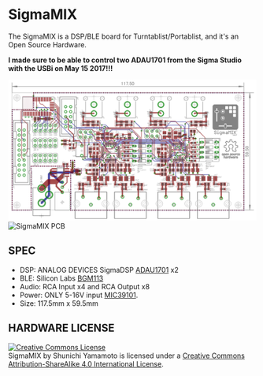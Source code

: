 # SigmaMIX
The SigmaMIX is a DSP/BLE board for Turntablist/Portablist, and it's an Open Source Hardware.

**I made sure to be able to control two ADAU1701 from the Sigma Studio with the USBi on May 15 2017!!!**

![SigmaMIX Board](https://github.com/tkrworks/SigmaMIX/blob/for_markdown/sigma_dsp_brd.png "SigmaMIX Board")
![SigmaMIX PCB](https://github.com/tkrworks/SigmaMIX/blob/for_markdown/sigma_mix_pcb.jpg "SigmaMIX PCB")

## SPEC
* DSP: ANALOG DEVICES SigmaDSP [ADAU1701](http://www.analog.com/jp/products/processors-dsp/sigmadsp-audio-processors/adau1701.html) x2
* BLE: Silicon Labs [BGM113](http://jp.silabs.com/products/wireless/bluetooth/bluetooth-low-energy-modules/bgm113-bluetooth-low-energy-module)
* Audio: RCA Input x4 and RCA Output x8
* Power: ONLY 5-16V input [MIC39101](http://www.microchip.com/wwwproducts/en/MIC39100).
* Size: 117.5mm x 59.5mm

## HARDWARE LICENSE
<a rel="license" href="http://creativecommons.org/licenses/by-sa/4.0/"><img alt="Creative Commons License" style="border-width:0" src="https://i.creativecommons.org/l/by-sa/4.0/88x31.png" /></a><br /><span xmlns:dct="http://purl.org/dc/terms/" property="dct:title">SigmaMIX</span> by <span xmlns:cc="http://creativecommons.org/ns#" property="cc:attributionName">Shunichi Yamamoto</span> is licensed under a <a rel="license" href="http://creativecommons.org/licenses/by-sa/4.0/">Creative Commons Attribution-ShareAlike 4.0 International License</a>.
